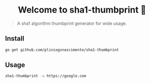 <h1 align="center">Welcome to sha1-thumbprint 👋</h1>
<p>
</p>

> A sha1 algorithm thumbprint generator for wide usage.

## Install

```sh
go get github.com/pliniogsnascimento/sha1-thumbprint
```

## Usage

```sh
sha1-thumbprint -u https://google.com
```